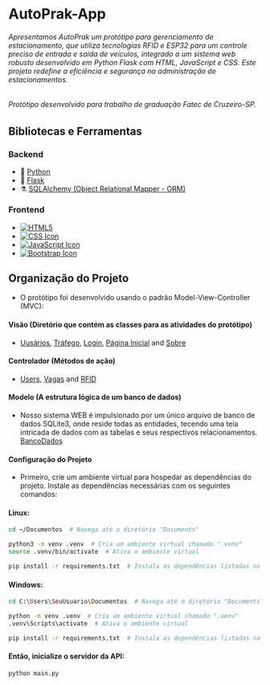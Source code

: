 
# AutoPrak-App

###### Apresentamos AutoPrak um protótipo para gerenciamento de estacionamento, que utiliza tecnologias RFID e ESP32 para um controle preciso de entrada e saída de veículos, integrado a um sistema web robusto desenvolvido em Python Flask com HTML, JavaScript e CSS. Este projeto redefine a eficiência e segurança na administração de estacionamentos.

###### Protótipo desenvolvido para trabalho de graduação Fatec de Cruzeiro-SP.

## Bibliotecas e Ferramentas

### Backend

* 🐍 [Python](https://www.python.org/)
* 🧪 [Flask](https://flask.palletsprojects.com/en/2.3.x/)
* ⚗️  [SQLAlchemy (Object Relational Mapper - ORM)](https://flask-sqlalchemy.palletsprojects.com/en/3.0.x/)

### Frontend
* [![HTML5](https://upload.wikimedia.org/wikipedia/commons/thumb/6/61/HTML5_logo_and_wordmark.svg/50px-HTML5_logo_and_wordmark.svg.png)](https://developer.mozilla.org/en-US/docs/Glossary/HTML5)
* [![CSS Icon](https://upload.wikimedia.org/wikipedia/commons/thumb/d/d5/CSS3_logo_and_wordmark.svg/50px-CSS3_logo_and_wordmark.svg.png)](https://developer.mozilla.org/en-US/docs/Web/CSS)
* [![JavaScript Icon](https://github.com/Djonatan01/AutoPark/assets/103201121/5f6f6e3b-3c7a-4af8-ab59-b5603657e9e0)](https://developer.mozilla.org/en-US/docs/Web/JavaScript)
* [![Bootstrap Icon](https://upload.wikimedia.org/wikipedia/commons/thumb/b/b2/Bootstrap_logo.svg/50px-Bootstrap_logo.svg.png)](https://getbootstrap.com/)

## Organização do Projeto

* O protótipo foi desenvolvido usando o padrão Model-View-Controller (MVC):

#### Visão (Diretório que contém as classes para as atividades do protótipo)

* [Uusários](Src/View/User.py), [Tráfego](Src/View/Traffic.py), [Login](Src/View/Login.py), [Página Inicial](Src/View/Home.py) and [Sobre](Src/View/About.py)

#### Controlador (Métodos de ação)

* [Users](Src/Controller/Users.py), [Vagas](Src/Controller/Vagas.py) and [RFID](Src/Controller/RFID.py)


#### Modelo (A estrutura lógica de um banco de dados)
* Nosso sistema WEB é impulsionado por um único arquivo de banco de dados SQLite3, onde reside todas as entidades, tecendo uma teia intricada de dados com as tabelas e seus respectivos relacionamentos.
[BancoDados](Src/Model/BancoDados.py)

#### Configuração do Projeto
* Primeiro, crie um ambiente virtual para hospedar as dependências do projeto.
Instale as dependências necessárias com os seguintes comandos:

#### Linux:

```bash
cd ~/Documentos  # Navega até o diretório "Documents"

python3 -m venv .venv  # Cria um ambiente virtual chamado ".venv"
source .venv/bin/activate  # Ativa o ambiente virtual

pip install -r requirements.txt  # Instala as dependências listadas no arquivo "requirements.txt"
```

#### Windows:

```bash
cd C:\Users\SeuUsuario\Documentos  # Navega até o diretório "Documents"

python -m venv .venv  # Cria um ambiente virtual chamado ".venv"
.venv\Scripts\activate  # Ativa o ambiente virtual

pip install -r requirements.txt  # Instala as dependências listadas no arquivo "requirements.txt"

```

#### Então, inicialize o servidor da API:

```bash
python main.py
```